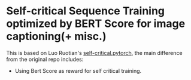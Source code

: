 #  Self-critical Sequence Training optimized by BERT Score for image captioning(+ misc.)

This is based on Luo Ruotian's [self-critical.pytorch](https://github.com/ruotianluo/self-critical.pytorch), the main difference from the original repo includes:
- Using Bert Score as reward for self critical training.
